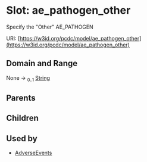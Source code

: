 
# Slot: ae_pathogen_other


Specify the "Other" AE_PATHOGEN

URI: [https://w3id.org/pcdc/model/ae_pathogen_other](https://w3id.org/pcdc/model/ae_pathogen_other)


## Domain and Range

None &#8594;  <sub>0..1</sub> [String](types/String.md)

## Parents


## Children


## Used by

 * [AdverseEvents](AdverseEvents.md)
